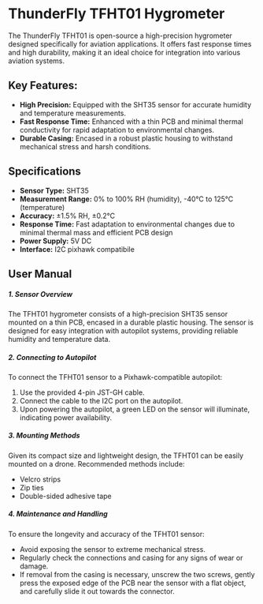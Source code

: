 
# ThunderFly TFHT01 Hygrometer

The ThunderFly TFHT01 is open-source a high-precision hygrometer designed specifically for aviation applications. It offers fast response times and high durability, making it an ideal choice for integration into various aviation systems.

## Key Features:
- **High Precision:** Equipped with the SHT35 sensor for accurate humidity and temperature measurements.
- **Fast Response Time:** Enhanced with a thin PCB and minimal thermal conductivity for rapid adaptation to environmental changes.
- **Durable Casing:** Encased in a robust plastic housing to withstand mechanical stress and harsh conditions.


## Specifications

- **Sensor Type:** SHT35
- **Measurement Range:** 0% to 100% RH (humidity), -40°C to 125°C (temperature)
- **Accuracy:** ±1.5% RH, ±0.2°C
- **Response Time:** Fast adaptation to environmental changes due to minimal thermal mass and efficient PCB design
- **Power Supply:** 5V DC
- **Interface:** I2C pixhawk compatibile

## User Manual

##### 1. Sensor Overview

The TFHT01 hygrometer consists of a high-precision SHT35 sensor mounted on a thin PCB, encased in a durable plastic housing. The sensor is designed for easy integration with autopilot systems, providing reliable humidity and temperature data.

##### 2. Connecting to Autopilot

To connect the TFHT01 sensor to a Pixhawk-compatible autopilot:
1. Use the provided 4-pin JST-GH cable.
2. Connect the cable to the I2C port on the autopilot.
3. Upon powering the autopilot, a green LED on the sensor will illuminate, indicating power availability.

##### 3. Mounting Methods

Given its compact size and lightweight design, the TFHT01 can be easily mounted on a drone. Recommended methods include:
- Velcro strips
- Zip ties
- Double-sided adhesive tape

##### 4. Maintenance and Handling

To ensure the longevity and accuracy of the TFHT01 sensor:
- Avoid exposing the sensor to extreme mechanical stress.
- Regularly check the connections and casing for any signs of wear or damage.
- If removal from the casing is necessary, unscrew the two screws, gently press the exposed edge of the PCB near the sensor with a flat object, and carefully slide it out towards the connector.


